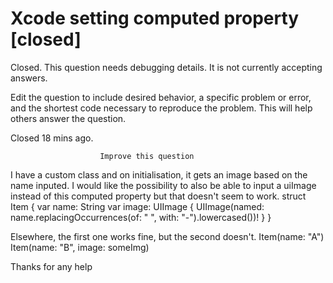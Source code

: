 
# Xcode setting computed property [closed]







Closed. This question needs debugging details. It is not currently accepting answers.
                        
                    










 Edit the question to include desired behavior, a specific problem or error, and the shortest code necessary to reproduce the problem. This will help others answer the question.


Closed 18 mins ago.







                        Improve this question
                    



I have a custom class and on initialisation, it gets an image based on the name inputed. I would like the possibility to also be able to input a uiImage instead of this computed property but that doesn't seem to work.
struct Item { 
    var name: String
    var image: UIImage {
        UIImage(named: name.replacingOccurrences(of: " ", with: "-").lowercased())!
    }
}

Elsewhere, the first one works fine, but the second doesn't.
Item(name: "A")
Item(name: "B", image: someImg)

Thanks for any help

        